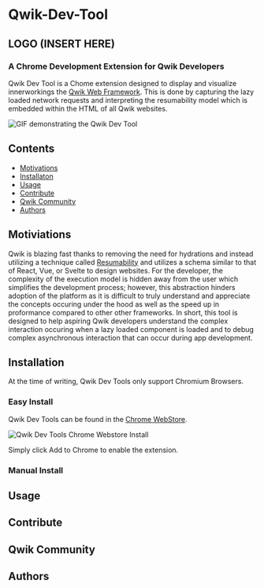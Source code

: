 # Qwik-Dev-Tool

## LOGO (INSERT HERE)

### A Chrome Development Extension for Qwik Developers

Qwik Dev Tool is a Chome extension designed to display and visualize innerworkings the [Qwik Web Framework](https://qwik.builder.io/docs/think-qwik/). This is done by capturing the lazy loaded network requests and interpreting the resumability model which is embedded within the HTML of all Qwik websites.

![GIF demonstrating the Qwik Dev Tool]()

## Contents

- [Motivations](#motivations)
- [Installaton](#installation)
- [Usage](#usage)
- [Contribute](#contribute)
- [Qwik Community](#qwik)
- [Authors](#authors)

## Motiviations

Qwik is blazing fast thanks to removing the need for hydrations and instead utilizing a technique called [Resumability](https://qwik.builder.io/docs/concepts/resumable/) and utilizes a schema similar to that of React, Vue, or Svelte to design websites. For the developer, the complexity of the execution model is hidden away from the user which simplifies the development process; however, this abstraction hinders adoption of the platform as it is difficult to truly understand and appreciate the concepts occuring under the hood as well as the speed up in proformance compared to other other frameworks. In short, this tool is designed to help aspiring Qwik developers understand the complex interaction occuring when a lazy loaded component is loaded and to debug complex asynchronous interaction that can occur during app development.

## Installation

At the time of writing, Qwik Dev Tools only support Chromium Browsers.

### Easy Install

Qwik Dev Tools can be found in the [Chrome WebStore]().

![Qwik Dev Tools Chrome Webstore Install]()

Simply click Add to Chrome to enable the extension.

### Manual Install

## Usage

## Contribute

## Qwik Community

## Authors
